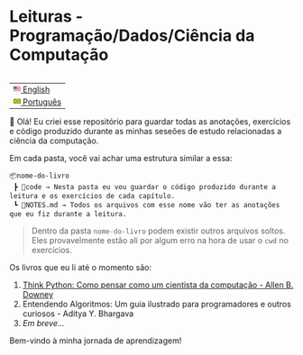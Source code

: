 # Leituras - Programação/Dados/Ciência da Computação


<table align="right">
 <tr><td><a href="README.md"><img src="images/us-flag.png" height="13"> English</a></td></tr>
 <tr><td><a href="README_pt.md"><img src="images/br-flag.png" height="13"> Português</a></td></tr>
 </table>

<br>
<br>
<br>

:wave: Olá! Eu criei esse repositório para guardar todas as anotações, exercícios e código produzido durante as minhas seseões de estudo relacionadas a ciência da computação.

Em cada pasta, você vai achar uma estrutura similar a essa:

```
📦nome-do-livro
 ┣ 📂code → Nesta pasta eu vou guardar o código produzido durante a leitura e os exercícios de cada capítulo.
 ┗ 📜NOTES.md → Todos os arquivos com esse nome vão ter as anotações que eu fiz durante a leitura.
```

> Dentro da pasta `nome-do-livro` podem existir outros arquivos soltos. Eles provavelmente estão ali por algum erro na hora de usar o `cwd` no exercícios.

Os livros que eu li até o momento são:

1. [Think Python: Como pensar como um cientista da computação - Allen B. Downey](https://greenteapress.com/wp/think-python-2e/)
2. Entendendo Algoritmos: Um guia ilustrado para programadores e outros curiosos - Aditya Y. Bhargava
3. *Em breve...*


Bem-vindo à minha jornada de aprendizagem!
